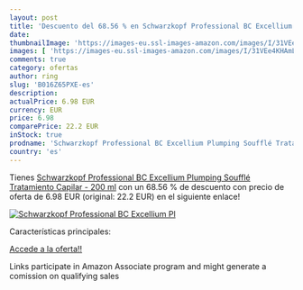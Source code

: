 ```yaml
---
layout: post
title: 'Descuento del 68.56 % en Schwarzkopf Professional BC Excellium Pl'
date: 
thumbnailImage: 'https://images-eu.ssl-images-amazon.com/images/I/31VEe4KHAmL._SL200_.jpg'
images: [ 'https://images-eu.ssl-images-amazon.com/images/I/31VEe4KHAmL._SL200_.jpg' ]
comments: true
category: ofertas
author: ring
slug: 'B016Z65PXE-es'
description:
actualPrice: 6.98 EUR
currency: EUR
price: 6.98
comparePrice: 22.2 EUR
inStock: true
prodname: 'Schwarzkopf Professional BC Excellium Plumping Soufflé Tratamiento Capilar - 200 ml'
country: 'es'
---
```


Tienes [Schwarzkopf Professional BC Excellium Plumping Soufflé Tratamiento Capilar - 200 ml](https://www.amazon.es/dp/B016Z65PXE/?tag=tolees-21) con un 68.56 % de descuento con precio de oferta de 6.98 EUR (original: 22.2 EUR) en el siguiente enlace!

[![Schwarzkopf Professional BC Excellium Pl](https://images-eu.ssl-images-amazon.com/images/I/31VEe4KHAmL._SL200_.jpg)](https://www.amazon.es/dp/B016Z65PXE/?tag=tolees-21)

Características principales:


[Accede a la oferta!!](https://www.amazon.es/dp/B016Z65PXE/?tag=tolees-21)

Links participate in Amazon Associate program and might generate a comission on qualifying sales


